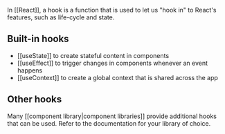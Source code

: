 In [[React]], a hook is a function that is used to let us "hook in" to React's features, such as life-cycle and state.

## Built-in hooks
- [[useState]] to create stateful content in components
- [[useEffect]] to trigger changes in components whenever an event happens
- [[useContext]] to create a global context that is shared across the app

## Other hooks
Many [[component library|component libraries]] provide additional hooks that can be used. Refer to the documentation for your library of choice.